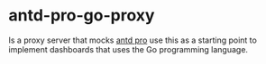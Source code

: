 # antd-pro-go-proxy

Is a proxy server that mocks [antd pro](https://pro.ant.design/) use this as a starting point to implement dashboards that uses the Go programming language.